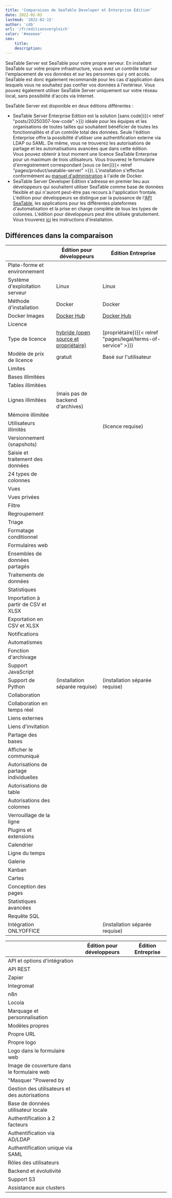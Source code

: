 ```yaml
---
title: 'Comparaison de SeaTable Developer et Enterprise Edition'
date: 2022-02-03
lastmod: '2022-02-15'
author: 'cdb'
url: '/fr/editionsvergleich'
color: '#eeeeee'
seo:
    title:
    description:
---
```


SeaTable Server est SeaTable pour votre propre serveur. En installant SeaTable sur votre propre infrastructure, vous avez un contrôle total sur l'emplacement de vos données et sur les personnes qui y ont accès. SeaTable est donc également recommandé pour les cas d'application dans lesquels vous ne souhaitez pas confier vos données à l'extérieur. Vous pouvez également utiliser SeaTable Server uniquement sur votre réseau local, sans possibilité d'accès via Internet.

SeaTable Server est disponible en deux éditions différentes :

- SeaTable Server Enterprise Edition est la solution [sans code]({{< relref "posts/20250307-low-code" >}}) idéale pour les équipes et les organisations de toutes tailles qui souhaitent bénéficier de toutes les fonctionnalités et d'un contrôle total des données. Seule l'édition Enterprise offre la possibilité d'utiliser une authentification externe via LDAP ou SAML. De même, vous ne trouverez les autorisations de partage et les automatisations avancées que dans cette édition.  
   Vous pouvez obtenir à tout moment une licence SeaTable Enterprise pour un maximum de trois utilisateurs. Vous trouverez le formulaire d'enregistrement correspondant [sous ce lien]({{< relref "pages/product/seatable-server" >}}). L'installation s'effectue conformément au [manuel d'administration](https://manual.seatable.io/docker/Enterprise-Edition/Deploy%20SeaTable-EE%20with%20Docker/) à l'aide de Docker.
- SeaTable Server Developer Edition s'adresse en premier lieu aux développeurs qui souhaitent utiliser SeaTable comme base de données flexible et qui n'auront peut-être pas recours à l'application frontale. L'édition pour développeurs se distingue par la puissance de l'[API SeaTable](https://api.seatable.com/), les applications pour les différentes plateformes d'automatisation et la prise en charge complète de tous les types de colonnes. L'édition pour développeurs peut être utilisée gratuitement. Vous trouverez [ici](https://manual.seatable.io/docker/Developer-Edition/Deploy%20SeaTable-DE%20with%20Docker/) les instructions d'installation.

## Différences dans la comparaison

|                                        | Édition pour développeurs                                                         | Édition Entreprise                                                 |
| -------------------------------------- | --------------------------------------------------------------------------------- | ------------------------------------------------------------------ |
| Plate-forme et environnement           |                                                                                   |                                                                    |
| Système d'exploitation serveur         | Linux                                                                             | Linux                                                              |
| Méthode d'installation                 | Docker                                                                            | Docker                                                             |
| Docker Images                          | [Docker Hub](https://hub.docker.com/r/seatable/seatable-developer)                | [Docker Hub](https://hub.docker.com/r/seatable/seatable-developer) |
| Licence                                |                                                                                   |                                                                    |
| Type de licence                        | [hybride (open source et propriétaire)](https://manual.seatable.io/home/#license) | [propriétaire]({{< relref "pages/legal/terms-of-service" >}})      |
| Modèle de prix de licence              | gratuit                                                                           | Basé sur l'utilisateur                                             |
| Limites                                |                                                                                   |                                                                    |
| Bases illimitées                       |                                                                                   |                                                                    |
| Tables illimitées                      |                                                                                   |                                                                    |
| Lignes illimitées                      | (mais pas de backend d'archives)                                                  |                                                                    |
| Mémoire illimitée                      |                                                                                   |                                                                    |
| Utilisateurs illimités                 |                                                                                   | (licence requise)                                                  |
| Versionnement (snapshots)              |                                                                                   |                                                                    |
| Saisie et traitement des données       |                                                                                   |                                                                    |
| 24 types de colonnes                   |                                                                                   |                                                                    |
| Vues                                   |                                                                                   |                                                                    |
| Vues privées                           |                                                                                   |                                                                    |
| Filtre                                 |                                                                                   |                                                                    |
| Regroupement                           |                                                                                   |                                                                    |
| Triage                                 |                                                                                   |                                                                    |
| Formatage conditionnel                 |                                                                                   |                                                                    |
| Formulaires web                        |                                                                                   |                                                                    |
| Ensembles de données partagés          |                                                                                   |                                                                    |
| Traitements de données                 |                                                                                   |                                                                    |
| Statistiques                           |                                                                                   |                                                                    |
| Importation à partir de CSV et XLSX    |                                                                                   |                                                                    |
| Exportation en CSV et XLSX             |                                                                                   |                                                                    |
| Notifications                          |                                                                                   |                                                                    |
| Automatismes                           |                                                                                   |                                                                    |
| Fonction d'archivage                   |                                                                                   |                                                                    |
| Support JavaScript                     |                                                                                   |                                                                    |
| Support de Python                      | (installation séparée requise)                                                    | (installation séparée requise)                                     |
| Collaboration                          |                                                                                   |                                                                    |
| Collaboration en temps réel            |                                                                                   |                                                                    |
| Liens externes                         |                                                                                   |                                                                    |
| Liens d'invitation                     |                                                                                   |                                                                    |
| Partage des bases                      |                                                                                   |                                                                    |
| Afficher le communiqué                 |                                                                                   |                                                                    |
| Autorisations de partage individuelles |                                                                                   |                                                                    |
| Autorisations de table                 |                                                                                   |                                                                    |
| Autorisations des colonnes             |                                                                                   |                                                                    |
| Verrouillage de la ligne               |                                                                                   |                                                                    |
| Plugins et extensions                  |                                                                                   |                                                                    |
| Calendrier                             |                                                                                   |                                                                    |
| Ligne du temps                         |                                                                                   |                                                                    |
| Galerie                                |                                                                                   |                                                                    |
| Kanban                                 |                                                                                   |                                                                    |
| Cartes                                 |                                                                                   |                                                                    |
| Conception des pages                   |                                                                                   |                                                                    |
| Statistiques avancées                  |                                                                                   |                                                                    |
| Requête SQL                            |                                                                                   |                                                                    |
| Intégration ONLYOFFICE                 |                                                                                   | (installation séparée requise)                                     |

|                                               | Édition pour développeurs | Édition Entreprise |
| --------------------------------------------- | ------------------------- | ------------------ |
| API et options d'intégration                  |                           |                    |
| API REST                                      |                           |                    |
| Zapier                                        |                           |                    |
| Integromat                                    |                           |                    |
| n8n                                           |                           |                    |
| Locoia                                        |                           |                    |
| Marquage et personnalisation                  |                           |                    |
| Modèles propres                               |                           |                    |
| Propre URL                                    |                           |                    |
| Propre logo                                   |                           |                    |
| Logo dans le formulaire web                   |                           |                    |
| Image de couverture dans le formulaire web    |                           |                    |
| "Masquer "Powered by                          |                           |                    |
| Gestion des utilisateurs et des autorisations |                           |                    |
| Base de données utilisateur locale            |                           |                    |
| Authentification à 2 facteurs                 |                           |                    |
| Authentification via AD/LDAP                  |                           |                    |
| Authentification unique via SAML              |                           |                    |
| Rôles des utilisateurs                        |                           |                    |
| Backend et évolutivité                        |                           |                    |
| Support S3                                    |                           |                    |
| Assistance aux clusters                       |                           |                    |
